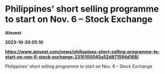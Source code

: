 # Philippines’ short selling programme to start on Nov. 6 – Stock Exchange
**AInvest**

**2023-10-20 05:10**

**https://www.ainvest.com/news/philippines-short-selling-programme-to-start-on-nov-6-stock-exchange-2310100045a52d871594d168/**

Philippines’ short selling programme to start on Nov. 6 – Stock Exchange